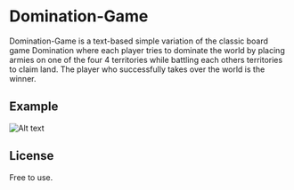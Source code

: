# Domination-Game
Domination-Game is a text-based simple variation of the classic board game Domination where each player tries to dominate the world by placing armies on one of the four 4 territories while battling each others territories to claim land. The player who successfully takes over the world is the winner.
## Example
![Alt text](https://i.imgur.com/HnujRuy.png)
## License
Free to use.
